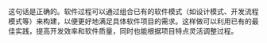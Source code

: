 这句话是正确的。软件过程可以通过组合已有的软件模式（如设计模式、开发流程模式等）来构建，以便更好地满足具体软件项目的需求。这样做可以利用已有的最佳实践，提高开发效率和软件质量，同时也能根据项目特点灵活调整过程。